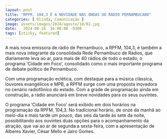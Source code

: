 ```yaml
---
layout: post
title: "RPFM, 104,3 É A NOVIDADE NAS ONDAS DO RÁDIO PERNAMBUCANO"
categories: [ Olinda, Comunicação ]
image: assets/images/2024/agosto/18/02.jpg
date:   2024-08-18  16:00:00 -0300
tags: [sticky, featured]
---
```

A mais nova emissora de rádio de Pernambuco, a RPFM, 104,3, é também a mais nova integrante da consolidada Rede Pernambuco de Rádios, que diariamente leva ao ar, para mais de 40 rádios de todo o estado, o programa ‘Cidade em Foco’, consolidado como o mais importante programa de debate político de Pernambuco. 

Com uma programação eclética, com destaque para a música clássica, louvores evangélicos e MPB, a RPFM surge com uma proposta inovadora no cenário radiofônico do estado. Com a grade de programação ainda em construção, a rádio anunciará em breve novidades para os seus ouvintes.

O programa ‘Cidade em Foco’ será exibido em dois horários na programação da RPFM, 104,3. No tradicional horário, de onze da manhã ao meio-dia e mais tarde um pouco, das seis da tarde às sete da noite, possibilitando aos ouvintes duas opções para o acompanhamento da atração, que vai ao ar de segunda a sexta-feira, com a apresentação de Alberes Xavier, César Mello e Jairo Gomes.